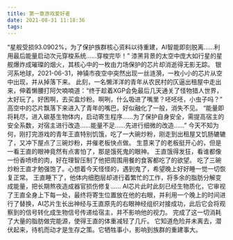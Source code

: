 ```yaml
---
title: 第一章游戏爱好者
date: 2021-08-31 11:18:36
tags:
---
```

  “星舰受损93.0902%，为了保护族群核心资料以待重建，AI智能即刻脱离……利用最后能量启动次元穿梭系统……穿梭完毕！”
  漆黑背景的太空中庞大如行星的星舰爆炸成璀璨的烟火，其核心中的一枚由力场保护的芯片却消逝得无影无踪。
  银河系地球，2021-06-31，神镇市夜空中突然出现一丝涟漪，一枚小小的芯片从空中出现，并从掉落下来。
  此刻，一名懒洋洋的青年从农民村的仄逼出租屋中走出来，伸着懒腰打阿欠喃喃道：“终于趁着XGP会免最后几天通关了怪物猎人世界，太好玩了。好困啊，去买盒炒粉。啊咧，什么吸进了嘴里？呸呸呸，小虫子吗？”
   高空中的芯片飘落下来进入了青年的嘴巴，好似融化了一般，消失不见。
  “能量即将耗尽，进入碳基生物体内，启动寄生程序……为了保护自身安全，需提高宿主的安全系数，对宿主进行改造……能量不足……先进行细微的改造……”
  今天不知为何，刚打完游戏的青年王直特别饥饿，吃了一大碗炒粉，刚走到出租屋又饥肠辘辘了，又冲下屋点了三碗炒粉，并催老板快点做。
  生意来了的老板挺开心的，但是一看王直的眼神竟然有点害怕了，那是饿死鬼的眼神。
  王直饿得发狂，看谁都像一份香喷喷的肉，好在理智压制了他把周围用餐的食客都吃了的欲望。
  吃了三碗炒粉王直才勉强饱了。心想着今天怪怪的，遇到鬼了，希望晚上好好睡一觉一切恢复正常。
  王直睡下了，他体内细胞层却进行着繁忙的工作，将多余的脂肪分解变成能量，把长期熬夜造成器官损伤修复……
  AI芯片此时此刻已经生物质化，它审视了王直全身上下每一处，最终将寄生位置放在他的右眼，并利用一个晚上的时间进行了替换，AI芯片生长出神经与王直原先的右眼神经组织对接成功，此后它会将观察到的信号转化成生物信号传递给宿主，并不影响他的视力。
  完成了这一切消耗了大量的脂肪做完能源，使得王直的体重减轻了几斤。
  它知道危险并未离去，潜伏起来，待机而动才是生存之策。它牺牲事小，影响到族群的重建事大。
  
 
